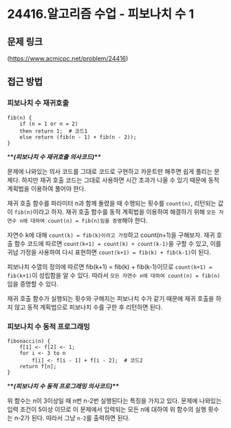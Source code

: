 # 24416.알고리즘 수업 - 피보나치 수 1

## 문제 링크

(https://www.acmicpc.net/problem/24416)

## 접근 방법

### 피보나치 수 재귀호출

```
fib(n) {
    if (n = 1 or n = 2)
    then return 1;  # 코드1
    else return (fib(n - 1) + fib(n - 2));
}
```

\***\*_(피보나치 수 재귀호출 의사코드)_\*\***

문제에 나와있는 의사 코드를 그대로 코드로 구현하고 카운트만 해주면 쉽게 풀리는 문제다. 하지만 재귀 호출 코드는 그대로 사용하면 시간 초과가 나올 수 있기 때문에 동적 계획법을 이용하여 풀어야 한다.

재귀 호출 함수를 파라미터 n과 함께 돌렸을 때 수행되는 횟수를 `count(n)`, 리턴되는 값이 `fib(n)`이라고 하자. 재귀 호출 함수를 동적 계획법을 이용하여 해결하기 위해 `모든 자연수 n에 대하여 count(n) = fib(n)임을 증명`해야 한다.

자연수 k에 대해 `count(k) = fib(k)이라고 가정`하고 count(n+1)을 구해보자. 재귀 호출 함수 코드에 따르면 `count(k+1) = count(k) + count(k-1)`을 구할 수 있고, 이를 귀납 가정을 사용하여 다시 표현하면 `count(k+1) = fib(k) + fib(k-1)`이 된다.

피보나치 수열의 정의에 따르면 fib(k+1) = fib(k) + fib(k-1)이므로 `count(k+1) = fib(k+1)`이 성립함을 알 수 있다. 따라서 `모든 자연수 n에 대하여 count(n) = fib(n)`임을 증명할 수 있다.

재귀 호출 함수가 실행되는 횟수와 구해지는 피보나치 수가 같기 때문에 재귀 호출을 하지 않고 동적 계획법으로 피보나치 수를 구한 후 리턴하면 된다.

### 피보나치 수 동적 프로그래밍

```
fibonacci(n) {
    f[1] <- f[2] <- 1;
    for i <- 3 to n
        f[i] <- f[i - 1] + f[i - 2];  # 코드2
    return f[n];
}
```

\***\*_(피보나치 수 동적 프로그래밍 의사코드)_\*\***

위 함수는 n이 3이상일 때 n번 n-2번 실행된다는 특징을 가지고 있다. 문제에 나와있는 입력 조건이 5이상 이므로 이 문제에서 입력되는 모든 n에 대하여 위 함수의 실행 횟수는 n-2가 된다. 따라서 그냥 `n-2`를 출력하면 된다.

